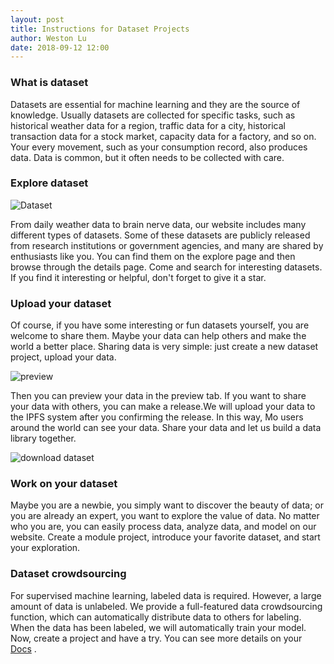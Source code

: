 ```yaml
---
layout: post
title: Instructions for Dataset Projects
author: Weston Lu
date: 2018-09-12 12:00
--- 
```

### What is dataset
Datasets are essential for machine learning and they are the source of knowledge.  Usually datasets are collected for specific tasks, such as historical weather data for a region, traffic data for a city, historical transaction data for a stock market, capacity data for a factory, and so on. Your every movement, such as your consumption record, also produces data. Data is common, but it often needs to be collected with care.
### Explore dataset

![Dataset](https://ws3.sinaimg.cn/large/006tNbRwgy1fvmtwjqsqnj31kw0zkhdt.jpg)

From daily weather data to brain nerve data, our website includes many different types of datasets. Some of these datasets are publicly released from research institutions or government agencies, and many are shared by enthusiasts like you. You can find them on the explore page and then browse through the details page. Come and search for interesting datasets. If you find it interesting or helpful, don't forget to give it a star.
### Upload your dataset

Of course, if you have some interesting or fun datasets yourself, you are welcome to share them. Maybe your data can help others and make the world a better place. Sharing data is very simple: just create a new dataset project, upload your data.

![preview](https://ws2.sinaimg.cn/large/006tNbRwgy1fwtqnxpzvyj31ji0lo0wk.jpg)

Then you can preview your data in the preview tab.
If you want to share your data with others, you can make a release.We will upload your data to the IPFS system after you confirming the release. In this way, Mo users around the world can see your data. Share your data and let us build a data library together.

![download dataset](https://ws4.sinaimg.cn/large/006tNbRwgy1fwp2uxhfnyj30u00s6q6s.jpg)

### Work on your dataset
Maybe you are a newbie, you simply want to discover the beauty of data; or you are already an expert, you want to explore the value of data. No matter who you are, you can easily process data, analyze data, and model on our website. Create a module project, introduce your favorite dataset, and start your exploration.
### Dataset crowdsourcing

For supervised machine learning, labeled data is required. However, a large amount of data is unlabeled. We provide a full-featured data crowdsourcing function, which can automatically distribute data to others for labeling. When the data has been labeled, we will automatically train your model. Now, create a project and have a try. You can see more details on your <a href="https://momodel.github.io/docs/#/zh-cn/%E5%BC%80%E5%8F%91%E6%8C%87%E5%8D%97?id=%E6%95%B0%E6%8D%AE%E9%9B%86%E4%BC%97%E5%8C%85%EF%BC%88crowdsourcing%EF%BC%89%E5%8A%9F%E8%83%BD%E4%BB%8B%E7%BB%8D" target="_blank">Docs</a> .
 


